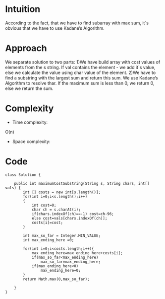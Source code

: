 # Intuition
<!-- Describe your first thoughts on how to solve this problem. -->
According to the fact, that we have to find subarray with max sum, it`s obvious that we have to use Kadane’s Algorithm.
# Approach
<!-- Describe your approach to solving the problem. -->
We separate solution to two parts:
1)We have build array with cost values of elements from the s string. If val contains the element - we add it`s value, else we calculate the value using char value of the element.
2)We have to find a substring with the largest sum and return this sum. We use Kadane’s Algorithm to resolve thar. If the maximum sum is less than 0, we return 0, else we return the sum.
# Complexity
- Time complexity:
<!-- Add your time complexity here, e.g. $$O(n)$$ -->
O(n)
- Space complexity:
<!-- Add your space complexity here, e.g. $$O(n)$$ -->

# Code
```
class Solution {

    public int maximumCostSubstring(String s, String chars, int[] vals) {
        int [] costs = new int[s.length()];
        for(int i=0;i<s.length();i++)
        {
            int cost=0;
            char ch = s.charAt(i);
            if(chars.indexOf(ch)==-1) cost=ch-96;
            else cost=vals[chars.indexOf(ch)];
            costs[i]=cost;
        }
        
        int max_so_far = Integer.MIN_VALUE;
        int max_ending_here =0;

        for(int i=0;i<costs.length;i++){
            max_ending_here=max_ending_here+costs[i];
            if(max_so_far<max_ending_here)
                max_so_far=max_ending_here;
            if(max_ending_here<0)
                max_ending_here=0;
        }
        return Math.max(0,max_so_far);

    }
}
```